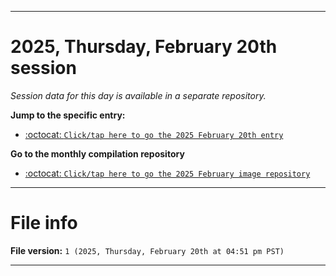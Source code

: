 
***

# 2025, Thursday, February 20th session

_Session data for this day is available in a separate repository._

**Jump to the specific entry:**

- [:octocat: `Click/tap here to go the 2025 February 20th entry`](https://github.com/seanpm2001/SeansLifeArchive_Images_ModernSmurfsVillage_Y2025_V2/tree/SeansLifeArchive_ModernSmurfsVillage_Y2025_V2_Main-dev/2025/02_February/20/)

**Go to the monthly compilation repository**

- [:octocat: `Click/tap here to go the 2025 February image repository`](https://github.com/seanpm2001/SeansLifeArchive_Images_ModernSmurfsVillage_Y2025_V2/)

***

# File info

**File version:** `1 (2025, Thursday, February 20th at 04:51 pm PST)`

***
